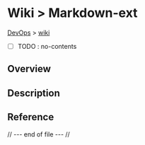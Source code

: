 # Wiki > Markdown-ext
[DevOps](../index.md) > [wiki](index.md)

- [ ] TODO : no-contents

## Overview

## Description

## Reference


// --- end of file --- //

